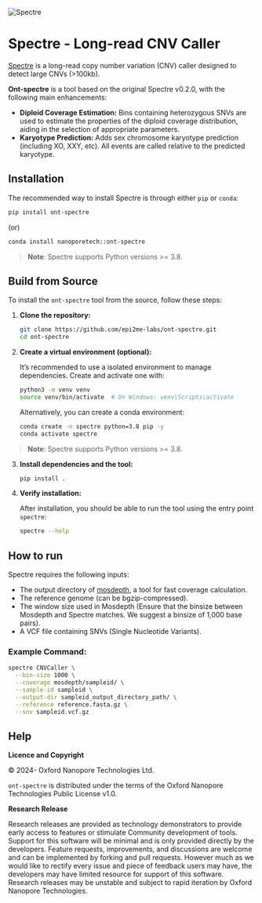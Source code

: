 ![Spectre](./logo.png)

# Spectre - Long-read CNV Caller

[Spectre](https://github.com/fritzsedlazeck/Spectre/tree/main) is a long-read copy number variation (CNV) caller designed to detect large CNVs (>100kb).

**Ont-spectre** is a tool based on the original Spectre v0.2.0, with the following main enhancements:
* **Diploid Coverage Estimation:** Bins containing heterozygous SNVs are used to estimate the properties of the diploid coverage distribution, aiding in the selection of appropriate parameters.
* **Karyotype Prediction:** Adds sex chromosome karyotype prediction (including XO, XXY, etc). All events are called relative to the predicted karyotype.

## Installation

The recommended way to install Spectre is through either `pip` or `conda`:

```bash
pip install ont-spectre

```
(or)
```bash
conda install nanoporetech::ont-spectre
```

> **Note**: Spectre supports Python versions >= 3.8.

## Build from Source

To install the `ont-spectre` tool from the source, follow these steps:

1. **Clone the repository:**

   ```bash
   git clone https://github.com/epi2me-labs/ont-spectre.git
   cd ont-spectre
   ```

2. **Create a virtual environment (optional):**

   It’s recommended to use a isolated environment to manage dependencies. Create and activate one with:

   ```bash
   python3 -m venv venv
   source venv/bin/activate  # On Windows: venv\Scripts\activate
   ```

   Alternatively, you can create a conda environment:

   ```bash
   conda create -n spectre python=3.8 pip -y
   conda activate spectre
   ```

> **Note**: Spectre supports Python versions >= 3.8.

3. **Install dependencies and the tool:**

   ```bash
   pip install .
   ```

4. **Verify installation:**

   After installation, you should be able to run the tool using the entry point `spectre`:

   ```bash
   spectre --help
   ```

## How to run

Spectre requires the following inputs:
- The output directory of [mosdepth](https://github.com/brentp/mosdepth), a tool for fast coverage calculation.
- The reference genome (can be bgzip-compressed).
- The window size used in Mosdepth (Ensure that the binsize between Mosdepth and Spectre matches. We suggest a binsize of 1,000 base pairs).
- A VCF file containing SNVs (Single Nucleotide Variants).

### Example Command:

```bash
spectre CNVCaller \
  --bin-size 1000 \
  --coverage mosdepth/sampleid/ \
  --sample-id sampleid \
  --output-dir sampleid_output_directory_path/ \
  --reference reference.fasta.gz \
  --snv sampleid.vcf.gz
```

## Help

**Licence and Copyright**

© 2024- Oxford Nanopore Technologies Ltd.

`ont-spectre` is distributed under the terms of the Oxford Nanopore Technologies Public License v1.0.

**Research Release**

Research releases are provided as technology demonstrators to provide early
access to features or stimulate Community development of tools. Support for
this software will be minimal and is only provided directly by the developers.
Feature requests, improvements, and discussions are welcome and can be
implemented by forking and pull requests. However much as we would
like to rectify every issue and piece of feedback users may have, the
developers may have limited resource for support of this software. Research
releases may be unstable and subject to rapid iteration by Oxford Nanopore
Technologies.